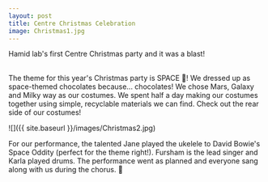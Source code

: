 ```yaml
---
layout: post
title: Centre Christmas Celebration
image: Christmas1.jpg
---
```


Hamid lab's first Centre Christmas party 
and it was a blast! 
<br><br>

The theme for this year's Christmas party is 
SPACE 🌌! We dressed up as space-themed chocolates 
because... chocolates! We chose Mars, Galaxy 
and Milky way as our costumes. We spent half 
a day making our costumes together using simple, 
recyclable materials we can find. Check out
the rear side of our costumes! 

![]({{ site.baseurl }}/images/Christmas2.jpg) 

For our performance, the talented Jane played
the ukelele to David Bowie's Space Oddity 
(perfect for the theme right!). Fursham is the
lead singer and Karla played drums. The
performance went as planned and everyone sang along 
with us during the chorus. 🎤


<br><br>
